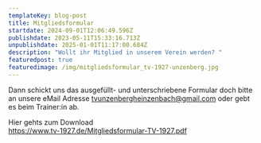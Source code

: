 ```yaml
---
templateKey: blog-post
title: Mitgliedsformular
startdate: 2024-09-01T12:06:49.596Z
publishdate: 2023-05-11T15:33:16.713Z
unpublishdate: 2025-01-01T11:17:00.684Z
description: "Wollt ihr Mitglied in unserem Verein werden? "
featuredpost: true
featuredimage: /img/mitgliedsformular_tv-1927-unzenberg.jpg
---
```

Dann schickt uns das ausgefüllt- und unterschriebene Formular doch bitte an unsere eMail Adresse [tvunzenbergheinzenbach@gmail.com](<mailto: tvunzenbergheinzenbach@gmail.com>) oder gebt es beim Trainer:in ab.

Hier gehts zum Download\
<https://www.tv-1927.de/Mitgliedsformular-TV-1927.pdf>



![]()